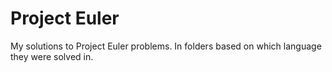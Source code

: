 # Project Euler

My solutions to Project Euler problems. In folders based on which language they were solved in.
